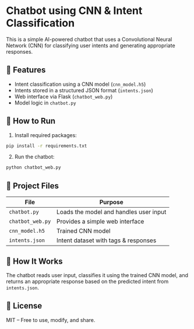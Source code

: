 # Chatbot using CNN & Intent Classification

This is a simple AI-powered chatbot that uses a Convolutional Neural Network (CNN) for classifying user intents and generating appropriate responses.

## 🔧 Features

- Intent classification using a CNN model (`cnn_model.h5`)
- Intents stored in a structured JSON format (`intents.json`)
- Web interface via Flask (`chatbot_web.py`)
- Model logic in `chatbot.py`

## 🚀 How to Run

1. Install required packages:
```bash
pip install -r requirements.txt
```

2. Run the chatbot:
```bash
python chatbot_web.py
```

## 📁 Project Files

| File             | Purpose                            |
|------------------|------------------------------------|
| `chatbot.py`     | Loads the model and handles user input |
| `chatbot_web.py` | Provides a simple web interface     |
| `cnn_model.h5`   | Trained CNN model                   |
| `intents.json`   | Intent dataset with tags & responses|

## 🧠 How It Works

The chatbot reads user input, classifies it using the trained CNN model, and returns an appropriate response based on the predicted intent from `intents.json`.

## 📜 License

MIT – Free to use, modify, and share.
